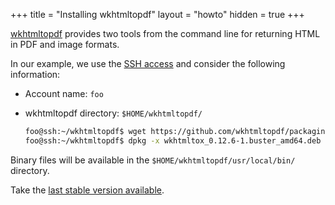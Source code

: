 +++
title = "Installing wkhtmltopdf"
layout = "howto"
hidden = true
+++

[wkhtmltopdf](https://wkhtmltopdf.org/) provides two tools from the command line for returning HTML in PDF and image formats.

In our example, we use the [SSH access](remote-access/ssh) and consider the following information:

- Account name: `foo`
- wkhtmltopdf directory: `$HOME/wkhtmltopdf/`


    ```sh
    foo@ssh:~/wkhtmltopdf$ wget https://github.com/wkhtmltopdf/packaging/releases/download/0.12.6-1/wkhtmltox_0.12.6-1.buster_amd64.deb
    foo@ssh:~/wkhtmltopdf$ dpkg -x wkhtmltox_0.12.6-1.buster_amd64.deb .
    ```

Binary files will be available in the `$HOME/wkhtmltopdf/usr/local/bin/` directory.

Take the [last stable version available](https://wkhtmltopdf.org/downloads.html).
